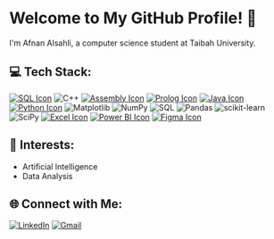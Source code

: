 # Welcome to My GitHub Profile! 👋

I'm Afnan Alsahli, a computer science student at Taibah University.



## 💻 Tech Stack:
[![SQL Icon](https://img.shields.io/badge/SQL-4479A1?style=flat-square&logo=sqlite&logoColor=white&logoWidth=30&logoHeight=30)](https://www.sqlite.org/index.html)
![C++](https://img.shields.io/badge/c++-%2300599C.svg?style=for-the-badge&logo=c%2B%2B&logoColor=white)
[![Assembly Icon](https://img.shields.io/badge/Assembly-6E4C13?style=flat-square&logo=assemblyscript&logoColor=white&logoWidth=30&logoHeight=30)](https://www.assemblyscript.org/)
[![Prolog Icon](https://img.shields.io/badge/Prolog-3D9FE3?style=flat-square&logo=prolog&logoColor=white&logoWidth=30&logoHeight=30)](https://www.swi-prolog.org/)
[![Java Icon](https://img.shields.io/badge/java-%23ED8B00.svg?style=flat-square&logo=openjdk&logoColor=white&logoWidth=30&logoHeight=30)](https://openjdk.java.net/)
[![Python Icon](https://img.shields.io/badge/python-3670A0?style=flat-square&logo=python&logoColor=ffdd54&logoWidth=30&logoHeight=30)](https://www.python.org/)
![Matplotlib](https://img.shields.io/badge/Matplotlib-%23003366.svg?style=for-the-badge&logo=Matplotlib&logoColor=black)
![NumPy](https://img.shields.io/badge/numpy-%23013243.svg?style=for-the-badge&logo=numpy&logoColor=white)
![SQL](https://img.shields.io/badge/SQL-%23333333.svg?style=for-the-badge&logo=numpy&logoColor=white)
![Pandas](https://img.shields.io/badge/pandas-%23150458.svg?style=for-the-badge&logo=pandas&logoColor=white)
![scikit-learn](https://img.shields.io/badge/scikit--learn-%23F7931E.svg?style=for-the-badge&logo=scikit-learn&logoColor=white)
![SciPy](https://img.shields.io/badge/SciPy-%230C55A5.svg?style=for-the-badge&logo=scipy&logoColor=%white)
[![Excel Icon](https://img.shields.io/badge/Microsoft%20Excel-217346?style=flat-square&logo=microsoft%20excel&logoColor=white&logoWidth=30&logoHeight=30)](https://www.microsoft.com/en-us/microsoft-365/excel)
[![Power BI Icon](https://img.shields.io/badge/power_bi-F2C811?style=flat-square&logo=powerbi&logoColor=black&logoWidth=30&logoHeight=30)](https://powerbi.microsoft.com/)
[![Figma Icon](https://img.shields.io/badge/figma-%23F24E1E.svg?style=flat-square&logo=figma&logoColor=white&logoWidth=30&logoHeight=30)](https://www.figma.com/)



## 💫 Interests:

- Artificial Intelligence 
- Data Analysis

## 🌐 Connect with Me:

[![LinkedIn](https://img.shields.io/badge/LinkedIn-0077B5?style=flat-square&logo=linkedin&logoColor=white)](https://www.linkedin.com/in/AfnanAlsahli)
[![Gmail](https://img.shields.io/badge/Gmail-D14836?style=flat-square&logo=gmail&logoColor=white)](mailto:afnanalsuhli@gmail.com)


